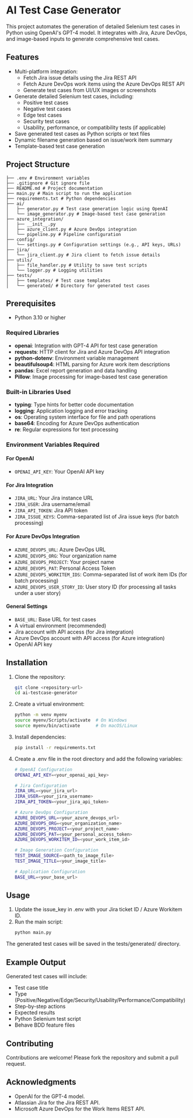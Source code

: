 
# AI Test Case Generator

This project automates the generation of detailed Selenium test cases in Python using OpenAI's GPT-4 model. It integrates with Jira, Azure DevOps, and image-based inputs to generate comprehensive test cases.

## Features

- Multi-platform integration:
  - Fetch Jira issue details using the Jira REST API
  - Fetch Azure DevOps work items using the Azure DevOps REST API
  - Generate test cases from UI/UX images or screenshots
- Generate detailed Selenium test cases, including:
  - Positive test cases
  - Negative test cases
  - Edge test cases
  - Security test cases
  - Usability, performance, or compatibility tests (if applicable)
- Save generated test cases as Python scripts or text files
- Dynamic filename generation based on issue/work item summary
- Template-based test case generation

## Project Structure

```tree
├── .env # Environment variables 
├── .gitignore # Git ignore file 
├── README.md # Project documentation
├── main.py # Main script to run the application 
├── requirements.txt # Python dependencies 
├── ai/ 
│   ├── generator.py # Test case generation logic using OpenAI
│   └── image_generator.py # Image-based test case generation 
├── azure_integration/
│   ├── __init__.py
│   ├── azure_client.py # Azure DevOps integration
│   └── pipeline.py # Pipeline configuration
├── config/ 
│   └── settings.py # Configuration settings (e.g., API keys, URLs) 
├── jira/ 
│   └── jira_client.py # Jira client to fetch issue details 
├── utils/ 
│   ├── file_handler.py # Utility to save test scripts 
│   └── logger.py # Logging utilities
├── tests/ 
│   ├── templates/ # Test case templates
│   └── generated/ # Directory for generated test cases
```


## Prerequisites

- Python 3.10 or higher

### Required Libraries

- **openai**: Integration with GPT-4 API for test case generation
- **requests**: HTTP client for Jira and Azure DevOps API integration
- **python-dotenv**: Environment variable management
- **beautifulsoup4**: HTML parsing for Azure work item descriptions
- **pandas**: Excel report generation and data handling
- **Pillow**: Image processing for image-based test case generation

### Built-in Libraries Used

- **typing**: Type hints for better code documentation
- **logging**: Application logging and error tracking
- **os**: Operating system interface for file and path operations
- **base64**: Encoding for Azure DevOps authentication
- **re**: Regular expressions for text processing

### Environment Variables Required

#### For OpenAI
- `OPENAI_API_KEY`: Your OpenAI API key

#### For Jira Integration
- `JIRA_URL`: Your Jira instance URL
- `JIRA_USER`: Jira username/email
- `JIRA_API_TOKEN`: Jira API token
- `JIRA_ISSUE_KEYS`: Comma-separated list of Jira issue keys (for batch processing)

#### For Azure DevOps Integration
- `AZURE_DEVOPS_URL`: Azure DevOps URL
- `AZURE_DEVOPS_ORG`: Your organization name
- `AZURE_DEVOPS_PROJECT`: Your project name
- `AZURE_DEVOPS_PAT`: Personal Access Token
- `AZURE_DEVOPS_WORKITEM_IDS`: Comma-separated list of work item IDs (for batch processing)
- `AZURE_DEVOPS_USER_STORY_ID`: User story ID (for processing all tasks under a user story)

#### General Settings
- `BASE_URL`: Base URL for test cases
- A virtual environment (recommended)
- Jira account with API access (for Jira integration)
- Azure DevOps account with API access (for Azure integration)
- OpenAI API key

## Installation

1. Clone the repository:
   ```bash
   git clone <repository-url>
   cd ai-testcase-generator
   ```

2. Create a virtual environment:
    ```bash
    python -m venv myenv
    source myenv/Scripts/activate  # On Windows
    source myenv/bin/activate      # On macOS/Linux
    ```

3. Install dependencies:
    ```bash
    pip install -r requirements.txt
    ```

4. Create a .env file in the root directory and add the following variables:
    ```bash
    # OpenAI Configuration
    OPENAI_API_KEY=<your_openai_api_key>

    # Jira Configuration
    JIRA_URL=<your_jira_url>
    JIRA_USER=<your_jira_username>
    JIRA_API_TOKEN=<your_jira_api_token>

    # Azure DevOps Configuration
    AZURE_DEVOPS_URL=<your_azure_devops_url>
    AZURE_DEVOPS_ORG=<your_organization_name>
    AZURE_DEVOPS_PROJECT=<your_project_name>
    AZURE_DEVOPS_PAT=<your_personal_access_token>
    AZURE_DEVOPS_WORKITEM_ID=<your_work_item_id>

    # Image Generation Configuration
    TEST_IMAGE_SOURCE=<path_to_image_file>
    TEST_IMAGE_TITLE=<your_image_title>

    # Application Configuration
    BASE_URL=<your_base_url>
    ```

## Usage

1. Update the issue_key in .env with your Jira ticket ID / Azure Workitem ID.
2. Run the main script:
    ```bash
    python main.py
    ```

The generated test cases will be saved in the tests/generated/ directory.

## Example Output
Generated test cases will include:

- Test case title
- Type (Positive/Negative/Edge/Security/Usability/Performance/Compatibility)
- Step-by-step actions
- Expected results
- Python Selenium test script
- Behave BDD feature files

## Contributing
Contributions are welcome! Please fork the repository and submit a pull request.

## Acknowledgments
- OpenAI for the GPT-4 model.
- Atlassian Jira for the Jira REST API.
- Microsoft Azure DevOps for the Work Items REST API.

